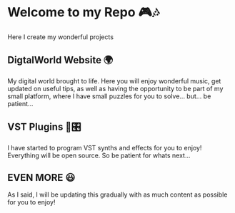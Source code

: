 
# Welcome to my Repo 🎮🎶
Here I create my wonderful projects

## DigtalWorld Website 🌍
My digital world brought to life. Here you will enjoy wonderful music, get updated on useful tips, as well as having the opportunity to be part of my small platform, where I have small puzzles for you to solve... but... be patient...

## VST Plugins 🎹🎛
I have started to program VST synths and effects for you to enjoy! Everything will be open source. So be patient for whats next...

## EVEN MORE 😃
As I said, I will be updating this gradually with as much content as possible for you to enjoy!

<!--
**4tydev/4tydev** is a ✨ _special_ ✨ repository because its `README.md` (this file) appears on your GitHub profile.

Here are some ideas to get you started:

- 🔭 I’m currently working on ...
- 🌱 I’m currently learning ...
- 👯 I’m looking to collaborate on ...
- 🤔 I’m looking for help with ...
- 💬 Ask me about ...
- 📫 How to reach me: ...
- 😄 Pronouns: ...
- ⚡ Fun fact: ...
-->
